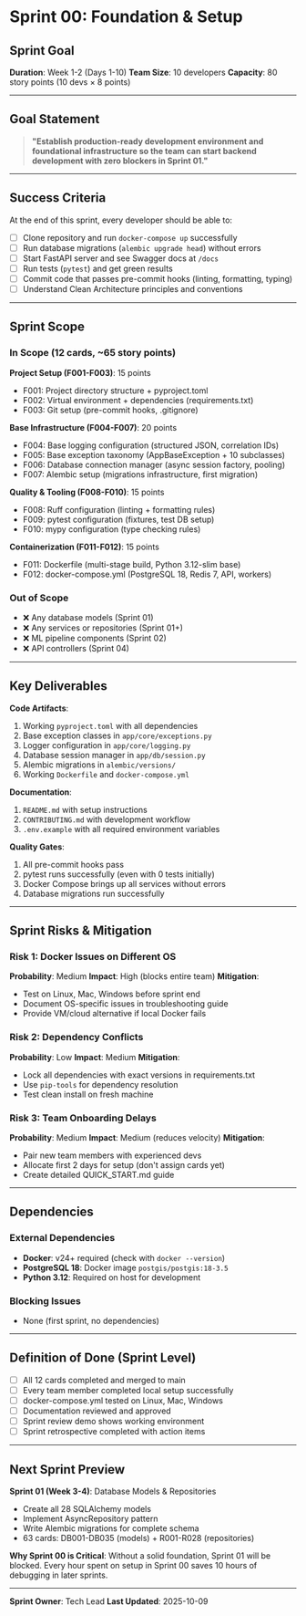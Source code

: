 # Sprint 00: Foundation & Setup

## Sprint Goal

**Duration**: Week 1-2 (Days 1-10)
**Team Size**: 10 developers
**Capacity**: 80 story points (10 devs × 8 points)

---

## Goal Statement

> **"Establish production-ready development environment and foundational infrastructure so the team
can start backend development with zero blockers in Sprint 01."**

---

## Success Criteria

At the end of this sprint, every developer should be able to:

- [ ] Clone repository and run `docker-compose up` successfully
- [ ] Run database migrations (`alembic upgrade head`) without errors
- [ ] Start FastAPI server and see Swagger docs at `/docs`
- [ ] Run tests (`pytest`) and get green results
- [ ] Commit code that passes pre-commit hooks (linting, formatting, typing)
- [ ] Understand Clean Architecture principles and conventions

---

## Sprint Scope

### In Scope (12 cards, ~65 story points)

**Project Setup (F001-F003)**: 15 points

- F001: Project directory structure + pyproject.toml
- F002: Virtual environment + dependencies (requirements.txt)
- F003: Git setup (pre-commit hooks, .gitignore)

**Base Infrastructure (F004-F007)**: 20 points

- F004: Base logging configuration (structured JSON, correlation IDs)
- F005: Base exception taxonomy (AppBaseException + 10 subclasses)
- F006: Database connection manager (async session factory, pooling)
- F007: Alembic setup (migrations infrastructure, first migration)

**Quality & Tooling (F008-F010)**: 15 points

- F008: Ruff configuration (linting + formatting rules)
- F009: pytest configuration (fixtures, test DB setup)
- F010: mypy configuration (type checking rules)

**Containerization (F011-F012)**: 15 points

- F011: Dockerfile (multi-stage build, Python 3.12-slim base)
- F012: docker-compose.yml (PostgreSQL 18, Redis 7, API, workers)

### Out of Scope

- ❌ Any database models (Sprint 01)
- ❌ Any services or repositories (Sprint 01+)
- ❌ ML pipeline components (Sprint 02)
- ❌ API controllers (Sprint 04)

---

## Key Deliverables

**Code Artifacts**:

1. Working `pyproject.toml` with all dependencies
2. Base exception classes in `app/core/exceptions.py`
3. Logger configuration in `app/core/logging.py`
4. Database session manager in `app/db/session.py`
5. Alembic migrations in `alembic/versions/`
6. Working `Dockerfile` and `docker-compose.yml`

**Documentation**:

1. `README.md` with setup instructions
2. `CONTRIBUTING.md` with development workflow
3. `.env.example` with all required environment variables

**Quality Gates**:

1. All pre-commit hooks pass
2. pytest runs successfully (even with 0 tests initially)
3. Docker Compose brings up all services without errors
4. Database migrations run successfully

---

## Sprint Risks & Mitigation

### Risk 1: Docker Issues on Different OS

**Probability**: Medium
**Impact**: High (blocks entire team)
**Mitigation**:

- Test on Linux, Mac, Windows before sprint end
- Document OS-specific issues in troubleshooting guide
- Provide VM/cloud alternative if local Docker fails

### Risk 2: Dependency Conflicts

**Probability**: Low
**Impact**: Medium
**Mitigation**:

- Lock all dependencies with exact versions in requirements.txt
- Use `pip-tools` for dependency resolution
- Test clean install on fresh machine

### Risk 3: Team Onboarding Delays

**Probability**: Medium
**Impact**: Medium (reduces velocity)
**Mitigation**:

- Pair new team members with experienced devs
- Allocate first 2 days for setup (don't assign cards yet)
- Create detailed QUICK_START.md guide

---

## Dependencies

### External Dependencies

- **Docker**: v24+ required (check with `docker --version`)
- **PostgreSQL 18**: Docker image `postgis/postgis:18-3.5`
- **Python 3.12**: Required on host for development

### Blocking Issues

- None (first sprint, no dependencies)

---

## Definition of Done (Sprint Level)

- [ ] All 12 cards completed and merged to main
- [ ] Every team member completed local setup successfully
- [ ] docker-compose.yml tested on Linux, Mac, Windows
- [ ] Documentation reviewed and approved
- [ ] Sprint review demo shows working environment
- [ ] Sprint retrospective completed with action items

---

## Next Sprint Preview

**Sprint 01 (Week 3-4)**: Database Models & Repositories

- Create all 28 SQLAlchemy models
- Implement AsyncRepository pattern
- Write Alembic migrations for complete schema
- 63 cards: DB001-DB035 (models) + R001-R028 (repositories)

**Why Sprint 00 is Critical**:
Without a solid foundation, Sprint 01 will be blocked. Every hour spent on setup in Sprint 00 saves
10 hours of debugging in later sprints.

---

**Sprint Owner**: Tech Lead
**Last Updated**: 2025-10-09
